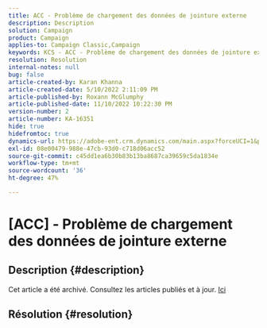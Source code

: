 ```yaml
---
title: ACC - Problème de chargement des données de jointure externe
description: Description
solution: Campaign
product: Campaign
applies-to: Campaign Classic,Campaign
keywords: KCS - ACC - Problème de chargement des données de jointure externe
resolution: Resolution
internal-notes: null
bug: false
article-created-by: Karan Khanna
article-created-date: 5/10/2022 2:11:09 PM
article-published-by: Roxann McGlumphy
article-published-date: 11/10/2022 10:22:30 PM
version-number: 2
article-number: KA-16351
hide: true
hidefromtoc: true
dynamics-url: https://adobe-ent.crm.dynamics.com/main.aspx?forceUCI=1&pagetype=entityrecord&etn=knowledgearticle&id=8f266a08-6bd0-ec11-a7b5-00224809c556
exl-id: 08e00479-988e-47cb-93d0-c718d06acc52
source-git-commit: c45dd1ea6b30b83b13ba8687ca39659c5da1834e
workflow-type: tm+mt
source-wordcount: '36'
ht-degree: 47%

---
```


# [ACC] - Problème de chargement des données de jointure externe

## Description {#description}

Cet article a été archivé. Consultez les articles publiés et à jour. [Ici](https://experienceleague.adobe.com/search.html?lang=fr#sort=relevancy)

## Résolution {#resolution}
